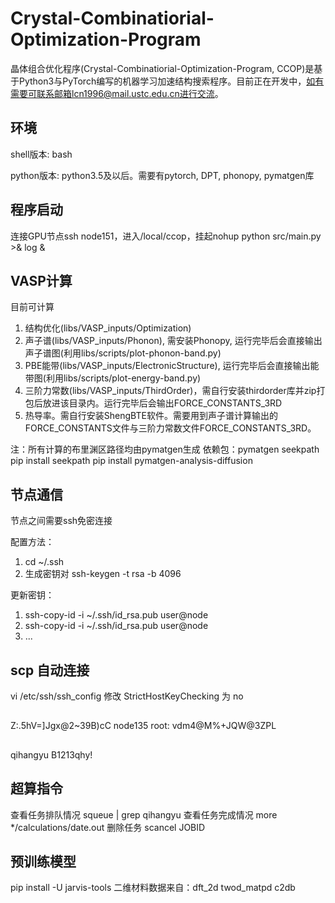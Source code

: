 # Crystal-Combinatiorial-Optimization-Program
晶体组合优化程序(Crystal-Combinatiorial-Optimization-Program, CCOP)是基于Python3与PyTorch编写的机器学习加速结构搜索程序。目前正在开发中，如有需要可联系邮箱lcn1996@mail.ustc.edu.cn进行交流。

## 环境

shell版本: bash

python版本: python3.5及以后。需要有pytorch, DPT, phonopy, pymatgen库

## 程序启动

连接GPU节点ssh node151，进入/local/ccop，挂起nohup python src/main.py >& log &

## VASP计算

目前可计算

1. 结构优化(libs/VASP_inputs/Optimization)
2. 声子谱(libs/VASP_inputs/Phonon), 需安装Phonopy, 运行完毕后会直接输出声子谱图(利用libs/scripts/plot-phonon-band.py)
3. PBE能带(libs/VASP_inputs/ElectronicStructure), 运行完毕后会直接输出能带图(利用libs/scripts/plot-energy-band.py)
4. 三阶力常数(libs/VASP_inputs/ThirdOrder)，需自行安装thirdorder库并zip打包后放进该目录内。运行完毕后会输出FORCE_CONSTANTS_3RD
5. 热导率。需自行安装ShengBTE软件。需要用到声子谱计算输出的FORCE_CONSTANTS文件与三阶力常数文件FORCE_CONSTANTS_3RD。

注：所有计算的布里渊区路径均由pymatgen生成
依赖包：pymatgen seekpath
pip install seekpath
pip install pymatgen-analysis-diffusion


## 节点通信
节点之间需要ssh免密连接

配置方法：
1. cd ~/.ssh
2. 生成密钥对 ssh-keygen -t rsa -b 4096

更新密钥：
1. ssh-copy-id -i ~/.ssh/id_rsa.pub user@node
2. ssh-copy-id -i ~/.ssh/id_rsa.pub user@node
3. ...

## scp 自动连接
vi /etc/ssh/ssh_config
修改 StrictHostKeyChecking 为 no

##
Z:.5hV=]Jgx@2~39B)cC
node135 root: vdm4@M%+JQW@3ZPL

##
qihangyu
B1213qhy!

## 超算指令
查看任务排队情况    squeue | grep qihangyu
查看任务完成情况    more */calculations/date.out
删除任务           scancel JOBID

## 预训练模型
pip install -U jarvis-tools
二维材料数据来自：dft_2d twod_matpd c2db
